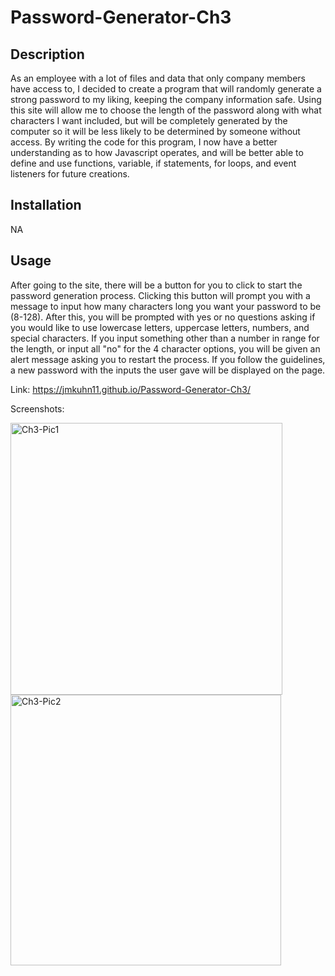 # Password-Generator-Ch3

## Description
As an employee with a lot of files and data that only company members have access to, I decided to create a program that will randomly generate a strong password to my liking, keeping the company information safe. Using this site will allow me to choose the length of the password along with what characters I want included, but will be completely generated by the computer so it will be less likely to be determined by someone without access. By writing the code for this program, I now have a better understanding as to how Javascript operates, and will be better able to define and use functions, variable, if statements, for loops, and event listeners for future creations.

## Installation
NA

## Usage
After going to the site, there will be a button for you to click to start the password generation process. Clicking this button will prompt you with a message to input how many characters long you want your password to be (8-128). After this, you will be prompted with yes or no questions asking if you would like to use lowercase letters, uppercase letters, numbers, and special characters. If you input something other than a number in range for the length, or input all "no" for the 4 character options, you will be given an alert message asking you to restart the process. If you follow the guidelines, a new password with the inputs the user gave will be displayed on the page.

Link: https://jmkuhn11.github.io/Password-Generator-Ch3/

Screenshots: 

<img width="435" alt="Ch3-Pic1" src="https://user-images.githubusercontent.com/122703273/215220868-c79c25da-2840-4ba3-b5a1-e1c40d88983d.PNG">

<img width="433" alt="Ch3-Pic2" src="https://user-images.githubusercontent.com/122703273/215220952-67e41d15-0eeb-43d5-81c7-c27f6a3fa8a1.PNG">
